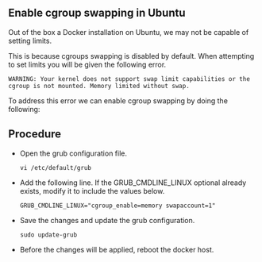 
Enable cgroup swapping in Ubuntu
--------------------------------

Out of the box a Docker installation on Ubuntu, we may not be capable of setting limits. 

This is because cgroups swapping is disabled by default. When attempting to set limits you will be given the following error.

`WARNING: Your kernel does not support swap limit capabilities or the cgroup is not mounted. Memory limited without swap.`

To address this error we can enable cgroup swapping by doing the following:

Procedure
---------
* Open the grub configuration file.

  `vi /etc/default/grub`

* Add the following line. If the GRUB_CMDLINE_LINUX optional already exists, modify it to include the values below.

  `GRUB_CMDLINE_LINUX="cgroup_enable=memory swapaccount=1"`

* Save the changes and update the grub configuration.

  `sudo update-grub`
  
 * Before the changes will be applied, reboot the docker host.
 
